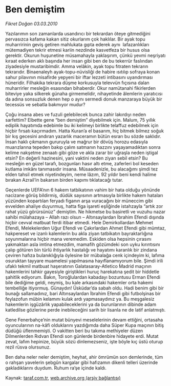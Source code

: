 # Ben demiştim

*Fikret Doğan 03.03.2010*

<div class="yazi"><p>Yazılarımın son zamanlarda usandırıcı bir tekrardan öteye gitmediğini pervasızca kafama kakan sitiz okurlarım çok haklılar. Bir ayak topu muharririnin geviş getiren mahlukata gıpta ederek aynı  lafazanlıkları mütemadiyen tekrir etmesi kariin nezdinde kasvetfeza bir husus olsa gerektir. Okurun huşunetine müsamahayla yaklaşırım, çünkü yevmi neşriyatı kıraat ederken aklı başında her insan gibi ben de bu tekerrür faslından ziyadesiyle mustaribimdir. Amma velâkin, ayak topu fıtraten tekrarın tekrarıdır. Binaenaleyh ayak-topu-nüvisliği de habire ısıtılıp sofraya konan sahur pilavının misafirde yepyeni bir iftar lezzeti intibasını uyandırması hüneridir. Filhakika tekrara düşme korkusuyla televvün fıçısına dalan muharrirler mesleğin esasından bihaberdir. Okur namütanahi fikirlerden biteviye yaka silkerek günaha girmemelidir, nihayetinde âlemlerin yaratıcısı da adına sonsuzluk denen hep o aynı sermedi donuk manzaraya büyük bir tecessüs ve sebatla bakmıyor mudur? <br/></p>
<p>Çoğu insana abes ve fuzuli gelebilecek bunca zahir lakırdıyı neden sarfettim? Elbette gene “ben demiştim” diyebilmek için. Malum, 75 yıllık ediplik hayatımda edebimle bu iki kelimeyi birlikte telaffuz edebilmek için hiçbir fırsatı kaçırmadım. Hatta Kuran’a el basarım, hiç bitmek bilmez soğuk bir kış gecesini andıran yazarlık maceramın bütün esrarı bu sözde saklıdır. İnsan haklı çıkmanın gururuyla ve mağrur bir dövüş horozu edasıyla muarızlarına tepeden bakıp çalım satmanın hazzını yaşayamadıktan sonra kelime nakşetme zenaatı gibi göze ve akla zarar bir uğraşla neden iştigal etsin? En değerli hazinesini, yani vaktini neden ziyan sebil etsin? Bu mesleğin en güzel tarafı, bozgunları hasır altı etme, zaferleri bol keseden kutlama imkânı tanımasıdır insana. Müsaadenizle, bu alacağımı şimdi tez elden tahsil etmek niyetindeyim, neme lâzım, 92 yıldır beni kendi halime bırakan Azrail’in bakarsın birden kapımı tıklatacağı tutar.<br/></p>
<p>Geçenlerde UEFA’nın 6 hakem tatbikatının vahim bir hata olduğu yönünde nacizane görüş bildirmiş, düdük sayısının artmasıyla birlikte hakem hataları yüzünden kopartılan feryadı figanın arşa vuracağını bir müneccim gibi evvelden ahaliye duyurmuş, hatta figa işareti eşliğinde istahzayla “artık zor rahat yüzü görürsünüz” demiştim. Ne hikmetse bu basiretli ve vuzuhu nazar sahibi mülahazaya – Allah razı olsun – Altınsaylardan İbrahim Efendi dışında hiçbir cevval matbuat ferdi itibar etmedi. Hele Demirkollardan Mehmet Efendi, Melekelerden Uğur Efendi ve Çakırlardan Ahmet Efendi gibi mümtaz, hakpereset ve izanlı kalemlerin bu akla ziyan tatbikatın bayraktarlığına soyunmalarına hiçbir mana veremedim. Eskiden olsa hepsinin çırasını yakmaktan asla imtina etmezdim, mamafih gözümdeki son uyku kırıntısını çalıp götüren bin türlü ihtiyarlık hastalığı ve hayatımı karanlık bir zindana çeviren hafıza bulanıklığıyla öylesine bir mübalağa cenk içindeyim ki, lafıma osuruktan tayyare muamelesi yapılmasına hayıflanamıyorum bile. Şimdi irili ufaklı tekmil matbuat haşeratının Galatasaray-Atletico Madrid maçının hakemlerini tahkir gayesiyle giriştikleri huruç harekatına şedit bir hiddetle şahitlik ediyorum. Bakın, Toroğlulardan kabadayı bozuntusu Erman Efendi bile dediğime geldi, neymiş, bu kale arkasındaki hakemler orta hakemi tembelliğe itiyormuş. Günaydın! Üsküdar’da sabah oldu. Hadi benim gibi bir bunağı sallamadınız, bari Altınsaylardan İbrahim Efendi gibi futbolşinas bir feylazofun mübin kelamını kulak ardı yapmasaydınız ya. Bu meşgalesiz hakemlerin işgüzârlık yapabileceklerini ya da burunlarının dibinde adam katledilse gözlerine perde inebileceğini sarih bir lisanla ne de latif anlatmıştı.<br/></p>
<p>Gene Fenerbahçe’nin mutat bünyevi meselelerinin devam ettiğini, ortasaha oyuncularının na-kâfi olduklarını yazdığımda daha Süper Kupa maçının bitiş düdüğü üflenmemişti. O vakitten beri bu takıma methiyeler düzen Dilmenlerden Rıdvan Efendi son günlerde birdenbire hidayete erdi. Mutat zevat, lafım hepinize, büyük sözü dinlemezseniz, işte böyle kıç üstü oturup rezil rüsva olursunuz.<br/></p>
<p>Ben daha neler neler demiştim, heyhat, ahir ömrümün son demlerinde, tüm o rahşan yavelerin şebgûn kargalar gibi hafızamın dikenli telleri üzerinde gakladıklarını duydum. Ruhum ra’şe içinde kaldı.</p></div>

Kaynak: [taraf.com.tr](http://www.taraf.com.tr:80/makale/10498.htm), [web.archive.org (arşiv bağlantısı)](http://web.archive.org/web/20100413124818/http://www.taraf.com.tr:80/makale/10498.htm)
